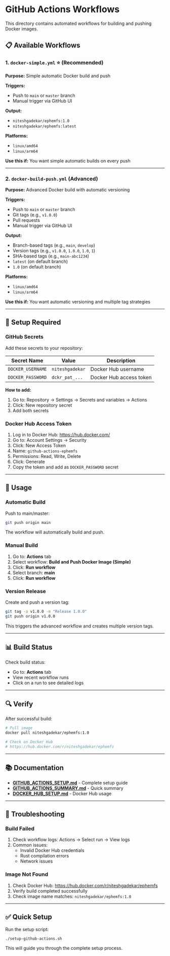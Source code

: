 # GitHub Actions Workflows

This directory contains automated workflows for building and pushing Docker images.

## 📋 Available Workflows

### 1. `docker-simple.yml` ⭐ (Recommended)

**Purpose:** Simple automatic Docker build and push

**Triggers:**
- Push to `main` or `master` branch
- Manual trigger via GitHub UI

**Output:**
- `niteshgadekar/ephemfs:1.0`
- `niteshgadekar/ephemfs:latest`

**Platforms:**
- `linux/amd64`
- `linux/arm64`

**Use this if:** You want simple automatic builds on every push

---

### 2. `docker-build-push.yml` (Advanced)

**Purpose:** Advanced Docker build with automatic versioning

**Triggers:**
- Push to `main` or `master` branch
- Git tags (e.g., `v1.0.0`)
- Pull requests
- Manual trigger via GitHub UI

**Output:**
- Branch-based tags (e.g., `main`, `develop`)
- Version tags (e.g., `v1.0.0`, `1.0.0`, `1.0`, `1`)
- SHA-based tags (e.g., `main-abc1234`)
- `latest` (on default branch)
- `1.0` (on default branch)

**Platforms:**
- `linux/amd64`
- `linux/arm64`

**Use this if:** You want automatic versioning and multiple tag strategies

---

## 🔧 Setup Required

### GitHub Secrets

Add these secrets to your repository:

| Secret Name | Value | Description |
|-------------|-------|-------------|
| `DOCKER_USERNAME` | `niteshgadekar` | Docker Hub username |
| `DOCKER_PASSWORD` | `dckr_pat_...` | Docker Hub access token |

**How to add:**
1. Go to: Repository → Settings → Secrets and variables → Actions
2. Click: New repository secret
3. Add both secrets

### Docker Hub Access Token

1. Log in to Docker Hub: https://hub.docker.com/
2. Go to: Account Settings → Security
3. Click: New Access Token
4. Name: `github-actions-ephemfs`
5. Permissions: Read, Write, Delete
6. Click: Generate
7. Copy the token and add as `DOCKER_PASSWORD` secret

---

## 🚀 Usage

### Automatic Build

Push to main/master:

```bash
git push origin main
```

The workflow will automatically build and push.

### Manual Build

1. Go to: **Actions** tab
2. Select workflow: **Build and Push Docker Image (Simple)**
3. Click: **Run workflow**
4. Select branch: **main**
5. Click: **Run workflow**

### Version Release

Create and push a version tag:

```bash
git tag -a v1.0.0 -m "Release 1.0.0"
git push origin v1.0.0
```

This triggers the advanced workflow and creates multiple version tags.

---

## 📊 Build Status

Check build status:
- Go to: **Actions** tab
- View recent workflow runs
- Click on a run to see detailed logs

---

## 🔍 Verify

After successful build:

```bash
# Pull image
docker pull niteshgadekar/ephemfs:1.0

# Check on Docker Hub
# https://hub.docker.com/r/niteshgadekar/ephemfs
```

---

## 📚 Documentation

- **[GITHUB_ACTIONS_SETUP.md](../../GITHUB_ACTIONS_SETUP.md)** - Complete setup guide
- **[GITHUB_ACTIONS_SUMMARY.md](../../GITHUB_ACTIONS_SUMMARY.md)** - Quick summary
- **[DOCKER_HUB_SETUP.md](../../DOCKER_HUB_SETUP.md)** - Docker Hub usage

---

## 🐛 Troubleshooting

### Build Failed

1. Check workflow logs: Actions → Select run → View logs
2. Common issues:
   - Invalid Docker Hub credentials
   - Rust compilation errors
   - Network issues

### Image Not Found

1. Check Docker Hub: https://hub.docker.com/r/niteshgadekar/ephemfs
2. Verify build completed successfully
3. Check image name matches: `niteshgadekar/ephemfs:1.0`

---

## ✅ Quick Setup

Run the setup script:

```bash
./setup-github-actions.sh
```

This will guide you through the complete setup process.

